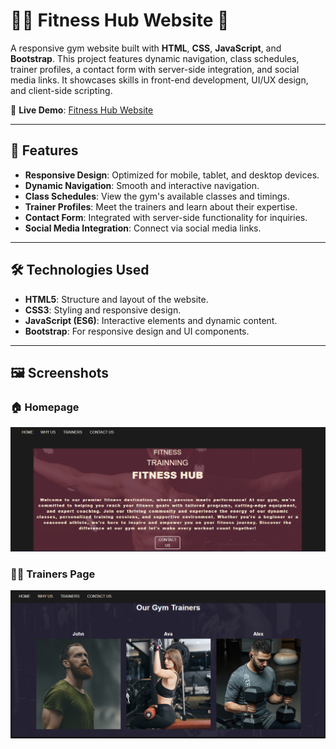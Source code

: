 # 🏋️‍♂️ **Fitness Hub Website** 💪

A responsive gym website built with **HTML**, **CSS**, **JavaScript**, and **Bootstrap**. This project features dynamic navigation, class schedules, trainer profiles, a contact form with server-side integration, and social media links. It showcases skills in front-end development, UI/UX design, and client-side scripting.

🔗 **Live Demo**: [Fitness Hub Website](https://adarsh8086.github.io/gym/)

---

## 🚀 **Features**

- **Responsive Design**: Optimized for mobile, tablet, and desktop devices.
- **Dynamic Navigation**: Smooth and interactive navigation.
- **Class Schedules**: View the gym's available classes and timings.
- **Trainer Profiles**: Meet the trainers and learn about their expertise.
- **Contact Form**: Integrated with server-side functionality for inquiries.
- **Social Media Integration**: Connect via social media links.

---

## 🛠️ **Technologies Used**

- **HTML5**: Structure and layout of the website.
- **CSS3**: Styling and responsive design.
- **JavaScript (ES6)**: Interactive elements and dynamic content.
- **Bootstrap**: For responsive design and UI components.

---


## 🖼️ **Screenshots**

### 🏠 **Homepage**

![Homepage Screenshot](screenshots/homepage.png)

### 🏋️‍♂️ **Trainers Page**

![Trainers Screenshot](screenshots/trainers.png)

